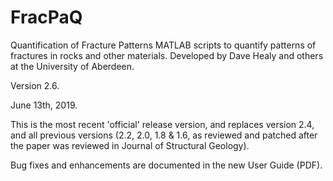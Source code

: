 # FracPaQ
Quantification of Fracture Patterns MATLAB scripts to quantify patterns of fractures in rocks and other materials. Developed by Dave Healy and others at the University of Aberdeen.

Version 2.6. 

June 13th, 2019. 

This is the most recent 'official' release version, and replaces version 2.4, and all previous versions (2.2, 2.0, 1.8 & 1.6, as reviewed and patched after the paper was reviewed in Journal of Structural Geology).

Bug fixes and enhancements are documented in the new User Guide (PDF).
